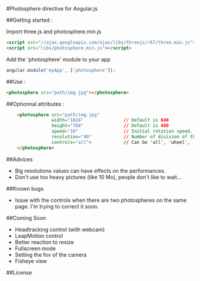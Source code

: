 #Photosphere directive for Angular.js

##Getting started :

Import three.js and photosphere.min.js
```html
<script src="//ajax.googleapis.com/ajax/libs/threejs/r67/three.min.js"></script>
<script src="libs/photosphere.min.js"></script>
```

Add the 'photosphere' module to your app
```javascript
angular.module('myApp', ['photosphere']);
```
##Use :
```html
<photosphere src="path/img.jpg"></photosphere>
```
##Optionnal attributes :
```html
    <photosphere src="path/img.jpg"
                 width="1024"               // Default is 640
                 height="768"               // Default is 480
                 speed="10"                 // Initial rotation speed. Default is 0. Has to be between 0 and 20
                 resolution="40"            // Number of division of the sphere on which is mapped the picture. Default is 30. Has to be between 10 and 80.
                 controls="all">            // Can be 'all', 'wheel', 'pointer' or 'none'. Default is 'all'
    </photosphere>
```    
##Advices

* Big resolutions values can have effects on the performances.
* Don't use too heavy pictures (like 10 Mo), people don't like to wait...

##Known bugs

* Issue with the controls when there are two photospheres on the same page. I'm trying to correct it soon.

##Coming Soon
* Headtracking control (with webcam)
* LeapMotion control
* Better reaction to resize
* Fullscreen mode
* Setting the fov of the camera
* Fisheye view

##License